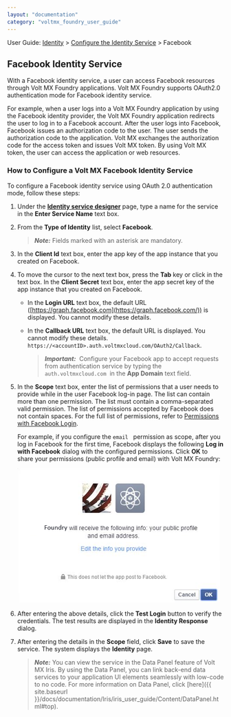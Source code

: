 ```yaml
---
layout: "documentation"
category: "voltmx_foundry_user_guide"
---
```

                              

User Guide: [Identity](Identity.html) > [Configure the Identity Service](ConfigureIdentiryService.html) > Facebook

Facebook Identity Service
-------------------------

With a Facebook identity service, a user can access Facebook resources through Volt MX Foundry applications. Volt MX Foundry supports OAuth2.0 authentication mode for Facebook identity service.

For example, when a user logs into a Volt MX Foundry application by using the Facebook identity provider, the Volt MX Foundry application redirects the user to log in to a Facebook account. After the user logs into Facebook, Facebook issues an authorization code to the user. The user sends the authorization code to the application. Volt MX exchanges the authorization code for the access token and issues Volt MX token. By using Volt MX token, the user can access the application or web resources.

### How to Configure a Volt MX Facebook Identity Service

To configure a Facebook identity service using OAuth 2.0 authentication mode, follow these steps:

1.  Under the **[**Identity** service designer](ConfigureIdentiryService.html#IdentitySDpage)** page, type a name for the service in the **Enter Service Name** text box.
2.  From the **Type of Identity** list, select **Facebook**.
    
    > **_Note:_** Fields marked with an asterisk are mandatory.
    
3.  In the **Client Id** text box, enter the app key of the app instance that you created on Facebook.
4.  To move the cursor to the next text box, press the **Tab** key or click in the text box. In the **Client Secret** text box, enter the app secret key of the app instance that you created on Facebook.
    *   In the **Login URL** text box, the default URL ([https://graph.facebook.com](https://graph.facebook.com/)) is displayed. You cannot modify these details.
    *   In the **Callback URL** text box, the default URL is displayed. You cannot modify these details.  
        `https://<accountID>.auth.voltmxcloud.com/OAuth2/Callback`.  
        
        > **_Important:_**  Configure your Facebook app to accept requests from authentication service by typing the `auth.voltmxcloud.com`  in the **App Domain** text field.
        
5.  In the **Scope** text box, enter the list of permissions that a user needs to provide while in the user Facebook log-in page. The list can contain more than one permission. The list must contain a comma-separated valid permission. The list of permissions accepted by Facebook does not contain spaces. For the full list of permissions, refer to [Permissions with Facebook Login](https://developers.facebook.com/docs/facebook-login/permissions/v2.2#reference).
    
    For example, if you configure the `email`   permission as scope, after you log in Facebook for the first time, Facebook displays the following **Log in with Facebook** dialog with the configured permissions. Click **OK** to share your permissions (public profile and email) with Volt MX Foundry:
    
    ![](Resources/Images/FacebookLogin.png)
    
6.  After entering the above details, click the **Test Login** button to verify the credentials. The test results are displayed in the **Identity Response** dialog.
    
7.  After entering the details in the **Scope** field, click **Save** to save the service. The system displays the **Identity** page.
    
    > **_Note:_** You can view the service in the Data Panel feature of Volt MX Iris. By using the Data Panel, you can link back-end data services to your application UI elements seamlessly with low-code to no code. For more information on Data Panel, click [here]({{ site.baseurl }}/docs/documentation/Iris/iris_user_guide/Content/DataPanel.html#top).

